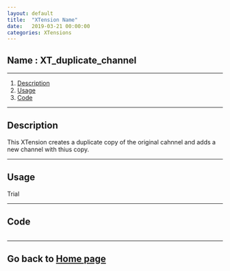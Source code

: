 ```yaml
---
layout: default
title:  "XTension Name"
date:   2019-03-21 00:00:00
categories: XTensions
---
```


Name : XT_duplicate_channel
---

---

01. [Description](#description)
02. [Usage](#usage)
03. [Code](#code)

---

Description
---

This XTension creates a duplicate copy of the original cahnnel and adds a new channel with thius copy.

---

Usage
---

Trial

---

Code
---

```

```

---

Go back to [Home page][go-back-to-home]
---

[go-back-to-home]: https://cvbi.github.io/python-XTensions